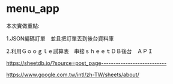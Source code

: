 # menu_app

本次實做重點:

1.JSON編碼訂單　並且把訂單丟到後台資料庫



2.利用Ｇｏｏｇｌｅ試算表　串接ｓｈｅｅｔＤＢ後台　ＡＰＩ　

https://sheetdb.io/?source=post_page---------------------------

https://www.google.com.tw/intl/zh-TW/sheets/about/




